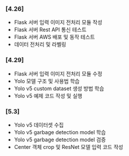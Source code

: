 ### [4.26]

- Flask 서버 입력 이미지 전처리 모듈 작성
- Flask 서버 Rest API 통신 테스트
- Flask 서버 AWS 배포 및 동작 테스트
- 데이터 전처리 및 라벨링

### [4.29]

- Flask 서버 입력 이미지 전처리 모듈 수정
- Yolo 모델 구조 및 사용법 학습
- Yolo v5 custom dataset 생성 방법 학습
- Yolo v5 예제 코드 작성 및 실행

### [5.3]

- Yolo v5 데이터셋 수집
- Yolo v5 garbage detection model 학습
- Yolo v5 garbage detection model 검증
- Center 객체 crop 및 ResNet 모델 입력 코드 작성
